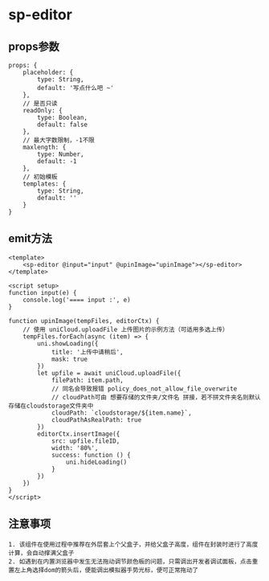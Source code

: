 # sp-editor

## props参数

```
props: {
	placeholder: {
		type: String,
		default: '写点什么吧 ~'
	},
	// 是否只读
	readOnly: {
		type: Boolean,
		default: false
	},
	// 最大字数限制，-1不限
	maxlength: {
		type: Number,
		default: -1
	},
	// 初始模板
	templates: {
		type: String,
		default: ''
	}
}
```

## emit方法

```
<template>
	<sp-editor @input="input" @upinImage="upinImage"></sp-editor>
</template>

<script setup>
function input(e) {
	console.log('==== input :', e)
}

function upinImage(tempFiles, editorCtx) {
	// 使用 uniCloud.uploadFile 上传图片的示例方法（可适用多选上传）
	tempFiles.forEach(async (item) => {
		uni.showLoading({
			title: '上传中请稍后',
			mask: true
		})
		let upfile = await uniCloud.uploadFile({
			filePath: item.path,
			// 同名会导致报错 policy_does_not_allow_file_overwrite
			// cloudPath可由 想要存储的文件夹/文件名 拼接，若不拼文件夹名则默认存储在cloudstorage文件夹中
			cloudPath: `cloudstorage/${item.name}`,
			cloudPathAsRealPath: true
		})
		editorCtx.insertImage({
			src: upfile.fileID,
			width: '80%',
			success: function () {
				uni.hideLoading()
			}
		})
	})
}
</script>

```

## 注意事项
	1. 该组件在使用过程中推荐在外层套上个父盒子，并给父盒子高度，组件在封装时进行了高度计算，会自动撑满父盒子
	2. 如遇到在内置浏览器中发生无法拖动调节颜色板的问题，只需调出开发者调试面板，点击重置左上角选择dom的箭头后，便能调出模拟器手势光标，便可正常拖动了